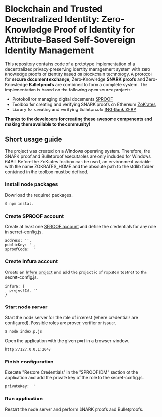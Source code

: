 # Blockchain and Trusted Decentralized Identity: Zero-Knowledge Proof of Identity for Attribute-Based Self-Sovereign Identity Management

This repository contains code of a prototype implementation of a decentralized privacy-preserving identity management system with zero knowledge proofs of identity based on blockchain technology.
A protocol for **secure document exchange**, Zero-Knowledge **SNARK proofs** and Zero-Knowledge **Bulletproofs** are combined to form a complete system.
The implementation is based on the following open source projects:
* Protokoll for managing digital documents [SPROOF](https://github.com/sproof)
* Toolbox for creating and verifying SNARK proofs on Ethereum [ZoKrates](https://github.com/Zokrates/ZoKrates)
* Library for creating and verifying Bulletproofs [ING-Bank ZKRP](https://github.com/ing-bank/zkrp)

**Thanks to the developers for creating these awesome components and making them available to the community!**

## Short usage guide

The project was created on a Windows operating system. Therefore, the SNARK proof and Bulletproof executables are only included for Windows 64Bit.
Before the ZoKrates toolbox can be used, an environment variable with the name ZOKRATES_HOME and the absolute path to the stdlib folder contained in the toolbox must be defined.

### Install node packages

Download the required packages.

```
$ npm install
```

### Create SPROOF account

Create at least one [SPROOF account](https://app.sproof.io/#/signup) and define the credentials for any role in secret-config.js.

```
address: '',
publicKey: '',
sproofCode: ''
```

### Create Infura account

Create an [Infura project](https://infura.io/) and add the project id of ropsten testnet to the secret-config.js.

```
infura: {
  projectId: ''
}
```

### Start node server

Start the node server for the role of interest (where credentials are configured). Possible roles are prover, verifier or issuer.

```
$ node index.p.js
```

Open the application with the given port in a browser window.

```
http://127.0.0.1:2048
```

### Finish configuration

Execute "Restore Credentials" in the "SPROOF IDM" section of the application and add the private key of the role to the secret-config.js.

```
privateKey: ''
```

### Run application

Restart the node server and perform SNARK proofs and Bulletproofs.
